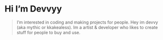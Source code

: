 # Hi I’m Devvyy
  > I’m interested in coding and making projects for people.
Hey im devvy (aka mythic or kkakealess). 
Im a artist & developer who likes to create stuff for people to buy and use.
